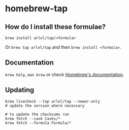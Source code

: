 # homebrew-tap

## How do I install these formulae?

`brew install arlol/tap/<formula>`

Or `brew tap arlol/tap` and then `brew install <formula>`.

## Documentation

`brew help`, `man brew` or check [Homebrew's documentation](https://docs.brew.sh).

## Updating

```
brew livecheck --tap arlol/tap --newer-only
# update the version where necessary

# to update the checksums run
brew fetch --cask Casks/*
brew fetch --formula Formula/*
```
